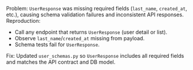 Problem: 
`UserResponse` was missing required fields (`last_name`, `created_at`, etc.), causing schema validation failures and inconsistent API responses.
Reproduction: 
- Call any endpoint that returns `UserResponse` (user detail or list).  
- Observe `last_name`/`created_at` missing from payload.  
- Schema tests fail for `UserResponse`.

Fix:
Updated `user_schemas.py` so `UserResponse` includes all required fields and matches the API contract and DB model.
